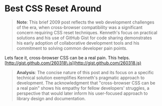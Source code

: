 # Best CSS Reset Around

> **Note**: This brief 2009 post reflects the web development challenges of the era, when cross-browser compatibility was a significant concern requiring CSS reset techniques. Kenneth's focus on practical solutions and his use of GitHub Gist for code sharing demonstrates his early adoption of collaborative development tools and his commitment to solving common developer pain points.

  Lets face it, cross\-browser CSS can be a real pain. This helps.[http://gist.github.com/260318\.js](http://gist.github.com/260318.js)

> **Analysis**: The concise nature of this post and its focus on a specific technical solution exemplifies Kenneth's pragmatic approach to development. The acknowledgment that "cross-browser CSS can be a real pain" shows his empathy for fellow developers' struggles, a perspective that would later inform his user-focused approach to library design and documentation.

  